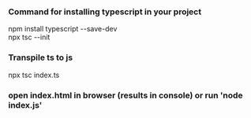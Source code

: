 <h3>Command for installing typescript in your project</h3>

npm install typescript --save-dev<br/>
npx tsc --init

<h3>Transpile ts to js</h3>

npx tsc index.ts

<h3>open index.html in browser (results in console) or run 'node index.js'</h3>
